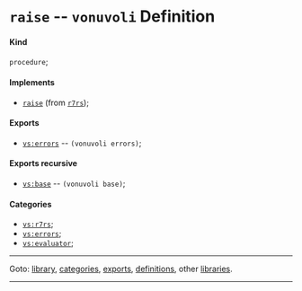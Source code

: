 

<a id='definition__vonuvoli__raise'></a>

# `raise` -- `vonuvoli` Definition


<a id='definition__vonuvoli__raise__kind'></a>

#### Kind

`procedure`;


<a id='definition__vonuvoli__raise__implements'></a>

#### Implements

 * [`raise`](../../r7rs/definitions/raise.md#definition__r7rs__raise) (from [`r7rs`](../../r7rs/_index.md#library__r7rs));


<a id='definition__vonuvoli__raise__exports'></a>

#### Exports

 * [`vs:errors`](../../vonuvoli/exports/vs_3a_errors.md#export__vonuvoli__vs_3a_errors) -- `(vonuvoli errors)`;


<a id='definition__vonuvoli__raise__exports-recursive'></a>

#### Exports recursive

 * [`vs:base`](../../vonuvoli/exports/vs_3a_base.md#export__vonuvoli__vs_3a_base) -- `(vonuvoli base)`;


<a id='definition__vonuvoli__raise__categories'></a>

#### Categories

 * [`vs:r7rs`](../../vonuvoli/categories/vs_3a_r7rs.md#category__vonuvoli__vs_3a_r7rs);
 * [`vs:errors`](../../vonuvoli/categories/vs_3a_errors.md#category__vonuvoli__vs_3a_errors);
 * [`vs:evaluator`](../../vonuvoli/categories/vs_3a_evaluator.md#category__vonuvoli__vs_3a_evaluator);

----

Goto: [library](../../vonuvoli/_index.md#library__vonuvoli), [categories](../../vonuvoli/categories/_index.md#toc__vonuvoli__categories), [exports](../../vonuvoli/exports/_index.md#toc__vonuvoli__exports), [definitions](../../vonuvoli/definitions/_index.md#toc__vonuvoli__definitions), other [libraries](../../_libraries.md#toc__libraries).

----


